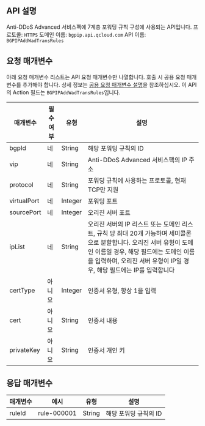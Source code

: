 

## API 설명
Anti-DDoS Advanced 서비스팩에 7계층 포워딩 규칙 구성에 사용되는 API입니다. 
프로토콜: `HTTPS`
도메인 이름: `bgpip.api.qcloud.com`
API 이름: `BGPIPAddWadTransRules`

## 요청 매개변수
아래 요청 매개변수 리스트는 API 요청 매개변수만 나열합니다. 호출 시 공용 요청 매개변수를 추가해야 합니다. 상세 정보는 [공용 요청 매개변수 설명](https://cloud.tencent.com/document/product/1014/31224)을 참조하십시오. 이 API의 Action 필드는 `BGPIPAddWadTransRules`입니다.

| 매개변수 | 필수 여부 | 유형 | 설명 |
|---------|---------|---------|---------|
| bgpId | 네 | String | 해당 포워딩 규칙의 ID |
| vip | 네 | String | Anti-DDoS Advanced 서비스팩의 IP 주소 |
| protocol | 네 | String | 포워딩 규칙에 사용하는 프로토콜, 현재 TCP만 지원 |
| virtualPort | 네 | Integer | 포워딩 포트 |
| sourcePort | 네 | Integer | 오리진 서버 포트 |
| ipList | 네 | String | 오리진 서버의 IP 리스트 또는 도메인 리스트, 규칙 당 최대 20개 가능하며 세미콜론으로 분할합니다. 오리진 서버 유형이 도메인 이름일 경우, 해당 필드에는 도메인 이름을 입력하며, 오리진 서버 유형이 IP일 경우, 해당 필드에는 IP를 입력합니다|
| certType | 아니요 | Integer | 인증서 유형, 항상 1을 입력  |
| cert | 아니요 | String | 인증서 내용 |
| privateKey | 아니요 | String | 인증서 개인 키 |

## 응답 매개변수
| 매개변수 | 예시 | 유형 |	설명 |
|---------|---------|---------|---------|
| ruleId | rule-000001 | String | 해당 포워딩 규칙의 ID |

